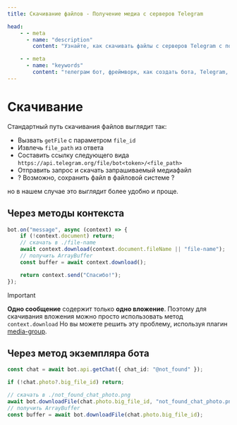 ```yaml
---
title: Скачивание файлов - Получение медиа с серверов Telegram

head:
    - - meta
      - name: "description"
        content: "Узнайте, как скачивать файлы с серверов Telegram с помощью GramIO. Пошаговое руководство от получения file_id до загрузки файла."

    - - meta
      - name: "keywords"
        content: "телеграм бот, фреймворк, как создать бота, Telegram, Telegram Bot API, GramIO, TypeScript, JavaScript, Node.JS, Nodejs, Deno, Bun, скачивание файлов, file_id, file_path, getFile, загрузка медиа, скачивание изображений, скачивание документов, получение файлов, API токен, HTTP-запросы к API, скачивание фото, скачивание видео, документы Telegram, media download"
---
```


# Скачивание

Стандартный путь скачивания файлов выглядит так:

- Вызвать `getFile` с параметром `file_id`
- Извлечь `file_path` из ответа
- Составить ссылку следующего вида `https://api.telegram.org/file/bot<token>/<file_path>`
- Отправить запрос и скачать запрашиваемый медиафайл
- ? Возможно, сохранить файл в файловой системе ?

но в нашем случае это выглядит более удобно и проще.

## Через методы контекста

```ts
bot.on("message", async (context) => {
    if (!context.document) return;
    // скачать в ./file-name
    await context.download(context.document.fileName || "file-name");
    // получить ArrayBuffer
    const buffer = await context.download();

    return context.send("Спасибо!");
});
```

> [!IMPORTANT]
>
> **Одно сообщение** содержит только **одно вложение**. Поэтому для скачивания вложения можно просто использовать метод `context.download`
> Но вы можете решить эту проблему, используя плагин [media-group](/ru/plugins/official/media-group).

## Через метод экземпляра бота

```ts
const chat = await bot.api.getChat({ chat_id: "@not_found" });

if (!chat.photo?.big_file_id) return;

// скачать в ./not_found_chat_photo.png
await bot.downloadFile(chat.photo.big_file_id, "not_found_chat_photo.png");
// получить ArrayBuffer
const buffer = await bot.downloadFile(chat.photo.big_file_id);
``` 